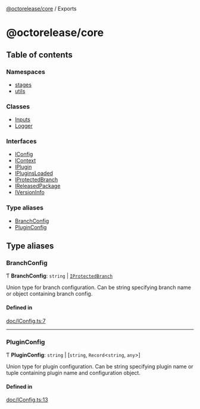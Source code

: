 [@octorelease/core](README.md) / Exports

# @octorelease/core

## Table of contents

### Namespaces

- [stages](modules/stages.md)
- [utils](modules/utils.md)

### Classes

- [Inputs](classes/Inputs.md)
- [Logger](classes/Logger.md)

### Interfaces

- [IConfig](interfaces/IConfig.md)
- [IContext](interfaces/IContext.md)
- [IPlugin](interfaces/IPlugin.md)
- [IPluginsLoaded](interfaces/IPluginsLoaded.md)
- [IProtectedBranch](interfaces/IProtectedBranch.md)
- [IReleasedPackage](interfaces/IReleasedPackage.md)
- [IVersionInfo](interfaces/IVersionInfo.md)

### Type aliases

- [BranchConfig](modules.md#branchconfig)
- [PluginConfig](modules.md#pluginconfig)

## Type aliases

### BranchConfig

Ƭ **BranchConfig**: `string` \| [`IProtectedBranch`](interfaces/IProtectedBranch.md)

Union type for branch configuration. Can be string specifying branch name
or object containing branch config.

#### Defined in

[doc/IConfig.ts:7](https://github.com/t1m0thyj/octorelease/blob/efddc9a/packages/core/src/doc/IConfig.ts#L7)

___

### PluginConfig

Ƭ **PluginConfig**: `string` \| [`string`, `Record`<`string`, `any`\>]

Union type for plugin configuration. Can be string specifying plugin name
or tuple containing plugin name and configuration object.

#### Defined in

[doc/IConfig.ts:13](https://github.com/t1m0thyj/octorelease/blob/efddc9a/packages/core/src/doc/IConfig.ts#L13)
